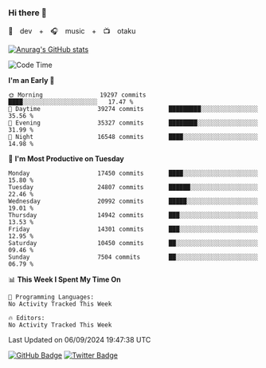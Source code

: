 ### Hi there 👋

🚀　dev　+　🎧　music　+　📺　otaku


[![Anurag's GitHub stats](https://github-readme-stats.vercel.app/api?username=koheitasaka&count_private=true&show_icons=true&theme=monokai)](https://github.com/koheitasaka/github-readme-stats)

<!--START_SECTION:waka-->
![Code Time](http://img.shields.io/badge/Code%20Time-1%2C161%20hrs%2023%20mins-blue)

**I'm an Early 🐤** 

```text
🌞 Morning                19297 commits       ████░░░░░░░░░░░░░░░░░░░░░   17.47 % 
🌆 Daytime                39274 commits       █████████░░░░░░░░░░░░░░░░   35.56 % 
🌃 Evening                35327 commits       ████████░░░░░░░░░░░░░░░░░   31.99 % 
🌙 Night                  16548 commits       ████░░░░░░░░░░░░░░░░░░░░░   14.98 % 
```
📅 **I'm Most Productive on Tuesday** 

```text
Monday                   17450 commits       ████░░░░░░░░░░░░░░░░░░░░░   15.80 % 
Tuesday                  24807 commits       ██████░░░░░░░░░░░░░░░░░░░   22.46 % 
Wednesday                20992 commits       █████░░░░░░░░░░░░░░░░░░░░   19.01 % 
Thursday                 14942 commits       ███░░░░░░░░░░░░░░░░░░░░░░   13.53 % 
Friday                   14301 commits       ███░░░░░░░░░░░░░░░░░░░░░░   12.95 % 
Saturday                 10450 commits       ██░░░░░░░░░░░░░░░░░░░░░░░   09.46 % 
Sunday                   7504 commits        ██░░░░░░░░░░░░░░░░░░░░░░░   06.79 % 
```


📊 **This Week I Spent My Time On** 

```text
💬 Programming Languages: 
No Activity Tracked This Week

🔥 Editors: 
No Activity Tracked This Week
```


 Last Updated on 06/09/2024 19:47:38 UTC
<!--END_SECTION:waka-->

[![GitHub Badge](https://img.shields.io/badge/GitHub-100000?style=for-the-badge&logo=github&logoColor=white)](https://github.com/koheitasaka)
[![Twitter Badge](https://img.shields.io/badge/Twitter-1DA1F2?style=for-the-badge&logo=twitter&logoColor=white)](https://twitter.com/sleep_asleep_)
